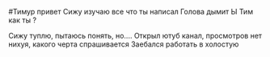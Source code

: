 #Тимур привет
Сижу изучаю все что ты написал
Голова дымит
Ы
Тим как ты ?


Сижу туплю, пытаюсь понять, но....
Открыл ютуб канал, просмотров нет нихуя, какого черта спрашивается
Заебался работать в холостую
